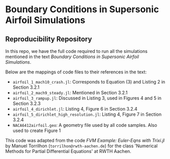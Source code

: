 # Boundary Conditions in Supersonic Airfoil Simulations
## Reproducibility Repository

In this repo, we have the full code required to run all the simulations
mentioned in the text _Boundary Conditions in Supersonic Airfoil Simulations_.

Below are the mappings of code files to their references in the text:

- `airfoil_1_mach10_crash.jl`: Corresponds to Equation (3) and Listing 2 in Section 3.2.1
- `airfoil_2_mach9_steady.jl`: Mentioned in Section 3.2.1
- `airfoil_3_rampup.jl`: Discussed in Listing 3, used in Figures 4 and 5 in Section 3.2.3
- `airfoil_4_dirichlet.jl`: Listing 4, Figure 6 in Section 3.2.4
- `airfoil_5_dirichlet_high_resolution.jl`: Listing 4, Figure 7 in Section 3.2.4
- `NACA6412airfoil.geo`: A geometry file used by all code samples. Also used to create Figure 1

This code was adapted from the code _FVM Example: Euler-Eqns with Trixi.jl_ by Manuel Torrilhon (`torrilhon@rwth-aachen.de`) for the class 'Numerical Methods for Partial Differential Equations' at RWTH Aachen. 